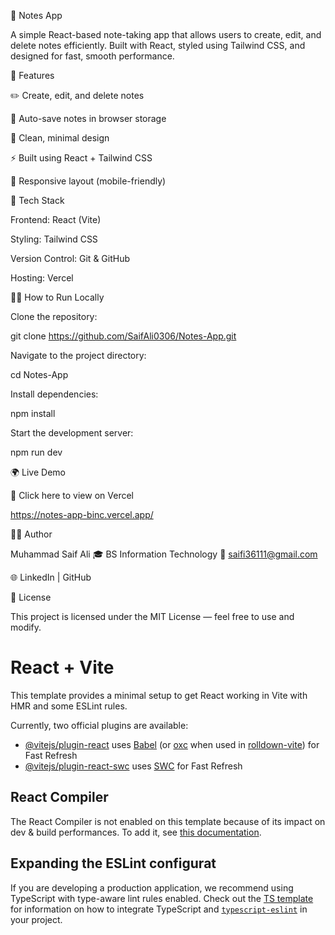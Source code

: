 
📝 Notes App

A simple React-based note-taking app that allows users to create, edit, and delete notes efficiently.
Built with React, styled using Tailwind CSS, and designed for fast, smooth performance.

🚀 Features

✏️ Create, edit, and delete notes

💾 Auto-save notes in browser storage

🌙 Clean, minimal design

⚡ Built using React + Tailwind CSS

📱 Responsive layout (mobile-friendly)

🧰 Tech Stack

Frontend: React (Vite)

Styling: Tailwind CSS

Version Control: Git & GitHub

Hosting: Vercel

🧑‍💻 How to Run Locally

Clone the repository:

git clone https://github.com/SaifAli0306/Notes-App.git


Navigate to the project directory:

cd Notes-App


Install dependencies:

npm install


Start the development server:

npm run dev

🌍 Live Demo

🔗 Click here to view on Vercel

https://notes-app-binc.vercel.app/

👨‍💻 Author

Muhammad Saif Ali
🎓 BS Information Technology
📧 saifi36111@gmail.com

🌐 LinkedIn
 | GitHub

📄 License

This project is licensed under the MIT License — feel free to use and modify.

# React + Vite

This template provides a minimal setup to get React working in Vite with HMR and some ESLint rules.

Currently, two official plugins are available:

- [@vitejs/plugin-react](https://github.com/vitejs/vite-plugin-react/blob/main/packages/plugin-react) uses [Babel](https://babeljs.io/) (or [oxc](https://oxc.rs) when used in [rolldown-vite](https://vite.dev/guide/rolldown)) for Fast Refresh
- [@vitejs/plugin-react-swc](https://github.com/vitejs/vite-plugin-react/blob/main/packages/plugin-react-swc) uses [SWC](https://swc.rs/) for Fast Refresh

## React Compiler

The React Compiler is not enabled on this template because of its impact on dev & build performances. To add it, see [this documentation](https://react.dev/learn/react-compiler/installation).

## Expanding the ESLint configurat

If you are developing a production application, we recommend using TypeScript with type-aware lint rules enabled. Check out the [TS template](https://github.com/vitejs/vite/tree/main/packages/create-vite/template-react-ts) for information on how to integrate TypeScript and [`typescript-eslint`](https://typescript-eslint.io) in your project.
